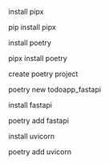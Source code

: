 install pipx

pip install pipx


install poetry 

pipx install poetry


create poetry project

poetry new todoapp_fastapi


install fastapi

poetry add fastapi


install uvicorn

poetry add uvicorn